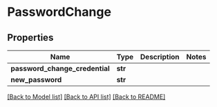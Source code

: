 # PasswordChange


## Properties
Name | Type | Description | Notes
------------ | ------------- | ------------- | -------------
**password_change_credential** | **str** |  | 
**new_password** | **str** |  | 

[[Back to Model list]](../README.md#documentation-for-models) [[Back to API list]](../README.md#documentation-for-api-endpoints) [[Back to README]](../README.md)


